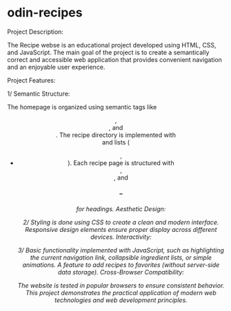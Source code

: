# odin-recipes

Project Description:

The Recipe webse is an educational project developed using HTML, CSS, and JavaScript. The main goal of the project is to create a semantically correct and accessible web application that provides convenient navigation and an enjoyable user experience.

Project Features:

1/ Semantic Structure:

The homepage is organized using semantic tags like <header>, <main>, and <footer>.
The recipe directory is implemented with <nav> and lists (<ul>, <li>).
Each recipe page is structured with <article>, <section>, and <h1>–<h6> for headings.
Aesthetic Design:

2/ Styling is done using CSS to create a clean and modern interface.
Responsive design elements ensure proper display across different devices.
Interactivity:

3/ Basic functionality implemented with JavaScript, such as highlighting the current navigation link, collapsible ingredient lists, or simple animations.
A feature to add recipes to favorites (without server-side data storage).
Cross-Browser Compatibility:

The website is tested in popular browsers to ensure consistent behavior.
This project demonstrates the practical application of modern web technologies and web development principles.
